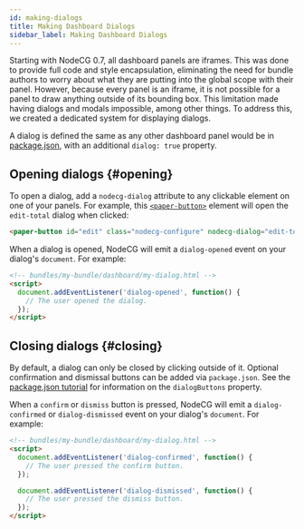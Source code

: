 ```yaml
---
id: making-dialogs
title: Making Dashboard Dialogs
sidebar_label: Making Dashboard Dialogs
---
```


Starting with NodeCG 0.7, all dashboard panels are iframes. This was done to provide full code and style encapsulation,
eliminating the need for bundle authors to worry about what they are putting into the global scope with their panel.
However, because every panel is an iframe, it is not possible for a panel to draw anything outside of its bounding box.
This limitation made having dialogs and modals impossible, among other things. To address this, we created a dedicated
system for displaying dialogs.

A dialog is defined the same as any other dashboard panel would be in [package.json](/docs/manifest), with an
additional `dialog: true` property.

## Opening dialogs {#opening}

To open a dialog, add a `nodecg-dialog` attribute to any clickable element on one of your panels. For example, this
[`<paper-button>`](https://elements.polymer-project.org/elements/paper-button) element will open the `edit-total` dialog when clicked:

```html
<paper-button id="edit" class="nodecg-configure" nodecg-dialog="edit-total">Edit...</paper-button>
```

When a dialog is opened, NodeCG will emit a `dialog-opened` event on your dialog's `document`. For example:

```html
<!-- bundles/my-bundle/dashboard/my-dialog.html -->
<script>
  document.addEventListener('dialog-opened', function() {
    // The user opened the dialog.
  });
</script>
```

## Closing dialogs {#closing}

By default, a dialog can only be closed by clicking outside of it. Optional confirmation and dismissal buttons can be
added via `package.json`. See the [package.json tutorial](/docs/manifest) for information on the `dialogButtons`
property.

When a `confirm` or `dismiss` button is pressed, NodeCG will emit a `dialog-confirmed` or `dialog-dismissed` event
on your dialog's `document`. For example:

```html
<!-- bundles/my-bundle/dashboard/my-dialog.html -->
<script>
  document.addEventListener('dialog-confirmed', function() {
    // The user pressed the confirm button.
  });

  document.addEventListener('dialog-dismissed', function() {
    // The user pressed the dismiss button.
  });
</script>
```
